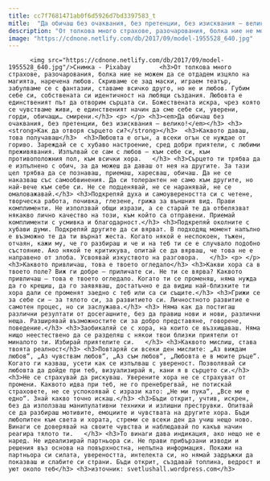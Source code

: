 ```yaml
---
title: cc7f7681471ab0f6d5926d7bd3397583_t
mitle:  "Да обичаш без очаквания, без претенции, без изисквания – велико!"
description: "От толкова много страхове, разочарования, болка ние не можем да се отдадем изцяло на магията, наречена любов. Скриваме се зад маски, играем театър, забулваме се с фантазии, ставаме всичко друго, но не и любов. Губим себе си, собствената си идентичност на любящи създания. Любовта е единственият път да отворим сърцата си. Божествената искра, чрез която …"
image: "https://cdnone.netlify.com/db/2017/09/model-1955528_640.jpg"
---
```


          <img src="https://cdnone.netlify.com/db/2017/09/model-1955528_640.jpg"/>Снимка - Pixabay        <h3>От толкова много страхове, разочарования, болка ние не можем да се отдадем изцяло на магията, наречена любов. Скриваме се зад маски, играем театър, забулваме се с фантазии, ставаме всичко друго, но не и любов. Губим себе си, собствената си идентичност на любящи създания. Любовта е единственият път да отворим сърцата си. Божествената искра, чрез която се чувстваме живи, е единственият начин да сме себе си, уверени, горди, обичащи… смирени.</h3> <p> </p> <h3><em>Да обичаш без очаквания, без претенции, без изисквания – велико!</em></h3> <h3><strong>Как да отворя сърцето си?</strong></h3>  <h3>Каквото даваш, това получаваш</h3>  <h3>Любовта е огън, а всеки огън се нуждае от гориво. Зареждай се с хубаво настроение, сред добри приятели, с любими преживявания. Изпълвай се сам с любов – към себе си, към противоположния пол, към всички хора.   </h3> <h3>Сърцето ти трябва да е изпълнено с обич, за да можеш да даваш от нея на другите. За тази цел трябва да се познаваш, приемаш, харесваш, обичаш. Да не се наказваш със самообвинения. Да си толерантен не само към другите, но най-вече към себе си. Не се подценявай, не се наранявай, не се омаловажавай.</h3> <h3>Подкрепяй духа и самоувереността си с четене, творческа работа, почивка, глезене, грижа за външния вид. Прави комплименти. Не използвай общи изрази, а се старай те да отбелязват някакво лично качество на този, към който са отправени. Приемай комплименти с усмивка и благодарност.</h3> <h3>Подкрепяй околните с хубави думи. Подкрепяй другите да си вярват. В подходящ момент напълно е възможно те да ти върнат жеста. Когато някой е неспокоен, тъжен, отчаян, кажи му, че го разбираш и че и на теб ти се е случвало подобно състояние. Ако някой те критикува, опитай се да вярваш, че това не е направено от злоба. Усвоявай изкуството на разговора.   </h3> <p> </p> <h3>Каквото привличаш, това е твоето огледало</h3> <h3>Какви хора са в твоето поле? Виж ги добре – приличате си. Не ти се вярва? Каквото привличаш – това е твоето огледало. Когато ти се променяш, няма нужда да го крещиш, да го заявяваш, достатъчно е да видиш най-близките ти хора дали се променят заедно с теб или са си същите.</h3> <h3>Грижи се за себе си – за тялото си, за развитието си. Личностното развитие е самотен процес, но си заслужава.</h3> <h3> Няма как да постигаш различни резултати от досегашните, без да правиш нови и нови, различни неща. Разширявай възможностите си за добро представяне, говорене, поведение.</h3> <h3>Заобикаляй се с хора, на които се възхищаваш. Няма нищо неестествено да се разделяш с някои твои близки приятели от миналото ти. Избирай приятелите си.   </h3> <h3>Каквото мислиш, става твоята реалност</h3> <h3>Повтаряй си всеки ден мислите: „Аз виждам любов“, „Аз чувствам любов“, „Аз съм любов“, „Любовта е в моите ръце“. Когато ги казваш, усети как се изпълваш с увереност. Позволявай си любовта да дойде при теб, визуализирай я, кани я в сърцето си.</h3> <h3>Не се страхувай да рискуваш. Уверените хора не се страхуват от промени. Каквото идва при теб, не го пренебрегвай, не потискай страховете, не се успокоявай с изрази като: „Не ми пука“, „Все ми е едно“. Знай какво точно искаш.</h3> <h3>Бъди открит, учтив, искрен, без да използваш манипулативни техники и излишни преструвки. Опитвай се да разбираш мотивите, емоциите и чувствата на другите хора. Бъди любопитен към света и хората, стреми се всеки ден да учиш нещо ново. Винаги се доверявай на своите чувства и наблюдавай по какъв начин реагира тялото ти.   </h3> <h3>То винаги дава индикация, ако нещо не е наред. Не идеализирай партньора си. Не прави прибързани изводи и решения въз основа на повърхностна, непълна информация. Покажи на партньора си силата, увереността, интелекта си, но нямай задръжки да показваш и слабите си страни. Бъди открит, създавай топлина, ведрост и уют около теб</h3> <h3>източник: svetlushall.wordpress.com</h3>        